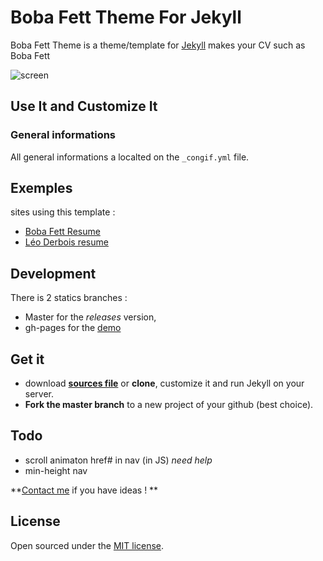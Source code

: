 Boba Fett Theme For Jekyll
==========================

Boba Fett Theme is a theme/template for [Jekyll](http://jekyllrb.com) makes your CV such as Boba Fett

![screen]()

## Use It and Customize It

### General informations

All general informations a localted on the `_congif.yml` file.

### 



## Exemples

sites using this template :

- [Boba Fett Resume](http://bobafett.leoderbois.com)
- [Léo Derbois resume](http://www.leoderbois.com)

## Development

There is 2 statics branches :

- Master for the *releases* version,
- gh-pages for the [demo](http://bobafett.leoderbois.com) 
 

## Get it

- download **[sources file](https://github.com/leoderbois/Boba-Fett-Theme-For-Jekyll/archive/master.zip)** or **clone**, customize it and run Jekyll on your server.
- **Fork the master branch** to a new project of your github (best choice).

## Todo

- scroll animaton href# in nav (in JS) *need help*
- min-height nav

**[Contact me](mailto:contact@leoderbois.com) if you have ideas ! **

## License

Open sourced under the [MIT license](/LICENSE.md).


